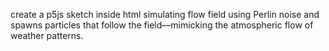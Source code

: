 create a p5js sketch inside html simulating flow field using Perlin noise and spawns particles that follow the field—mimicking the atmospheric flow of weather patterns.